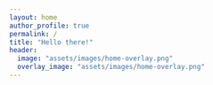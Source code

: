 ```yaml
---
layout: home
author_profile: true
permalink: /
title: "Hello there!"
header:
  image: "assets/images/home-overlay.png"
  overlay_image: "assets/images/home-overlay.png"
---
```

